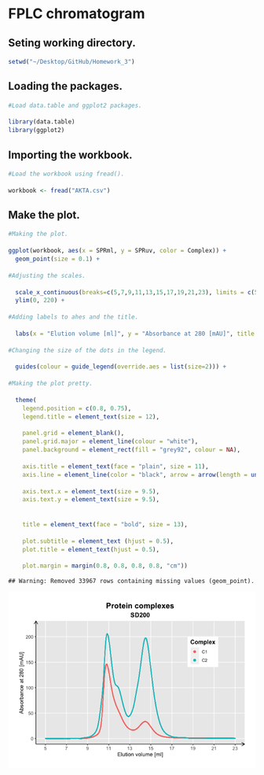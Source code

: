 FPLC chromatogram
================

## Seting working directory.

``` r
setwd("~/Desktop/GitHub/Homework_3")
```

## Loading the packages.

``` r
#Load data.table and ggplot2 packages.

library(data.table)
library(ggplot2)
```

## Importing the workbook.

``` r
#Load the workbook using fread().

workbook <- fread("AKTA.csv")
```

## Make the plot.

``` r
#Making the plot.

ggplot(workbook, aes(x = SPRml, y = SPRuv, color = Complex)) +
  geom_point(size = 0.1) +
 
#Adjusting the scales.
  
  scale_x_continuous(breaks=c(5,7,9,11,13,15,17,19,21,23), limits = c(5, 23)) +
  ylim(0, 220) +
 
#Adding labels to ahes and the title. 
  
  labs(x = "Elution volume [ml]", y = "Absorbance at 280 [mAU]", title = "Protein complexes", subtitle = "SD200") +
 
#Changing the size of the dots in the legend. 
  
  guides(colour = guide_legend(override.aes = list(size=2))) +

#Making the plot pretty.
  
  theme( 
    legend.position = c(0.8, 0.75),
    legend.title = element_text(size = 12),

    panel.grid = element_blank(),
    panel.grid.major = element_line(colour = "white"), 
    panel.background = element_rect(fill = "grey92", colour = NA),
    
    axis.title = element_text(face = "plain", size = 11),
    axis.line = element_line(color = "black", arrow = arrow(length = unit(0.1, "inches"))),
    
    axis.text.x = element_text(size = 9.5), 
    axis.text.y = element_text(size = 9.5),
    
    
    title = element_text(face = "bold", size = 13),
    
    plot.subtitle = element_text (hjust = 0.5),
    plot.title = element_text(hjust = 0.5),

    plot.margin = margin(0.8, 0.8, 0.8, 0.8, "cm"))
```

    ## Warning: Removed 33967 rows containing missing values (geom_point).

![](FPLC-chromatogram_files/figure-gfm/unnamed-chunk-4-1.png)<!-- -->
